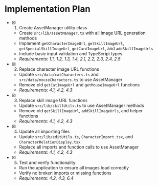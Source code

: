 # Implementation Plan

- [x] 1. Create AssetManager utility class
  - Create `src/lib/assetManager.ts` with all image URL generation methods
  - Implement `getCharacterImageUrl`, `getSkillImageUrl`, `getSpecialSkillImageUrl`, `getCardImageUrl`, and `addSkillImageUrls`
  - Include basic input validation and TypeScript types
  - _Requirements: 1.1, 1.2, 1.3, 1.4, 2.1, 2.2, 2.3, 2.4, 2.5_

- [x] 2. Replace character image URL functions
  - Update `src/data/catCharacters.ts` and `src/data/mouseCharacters.ts` to use AssetManager
  - Remove old `getCatImageUrl` and `getMouseImageUrl` functions
  - _Requirements: 4.1, 4.2, 4.3_

- [x] 3. Replace skill image URL functions
  - Update `src/lib/skillUtils.ts` to use AssetManager methods
  - Remove old `getSkillImageUrl`, `addSkillImageUrls`, and helper functions
  - _Requirements: 4.1, 4.2, 4.3_

- [x] 4. Update all importing files
  - Update `src/lib/editUtils.ts`, `CharacterImport.tsx`, and `CharacterRelationDisplay.tsx`
  - Replace all imports and function calls to use AssetManager
  - _Requirements: 4.1, 4.2, 4.3_

- [x] 5. Test and verify functionality
  - Run the application to ensure all images load correctly
  - Verify no broken imports or missing functions
  - _Requirements: 4.2, 4.3, 6.4_
